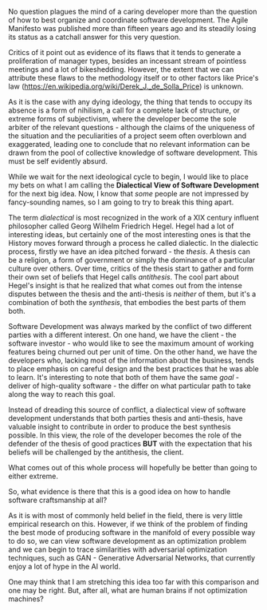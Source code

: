 No question plagues the mind of a caring developer more than the question of how to best organize and coordinate software development.
The Agile Manifesto was published more than fifteen years ago and its steadily losing its status as a catchall answer for this very question.

Critics of it point out as evidence of its flaws that it tends to generate a proliferation of manager types, besides an incessant stream of pointless meetings and a lot of bikeshedding. However, the extent that we can attribute these flaws to the methodology itself or to other factors like Price's law (https://en.wikipedia.org/wiki/Derek_J._de_Solla_Price) is unknown.

As it is the case with any dying ideology, the thing that tends to occupy its absence is a form of nihilism, a call for a complete lack of structure, or extreme forms of subjectivism, where the developer become the sole arbiter of the relevant questions - although the claims of the uniqueness of the situation and the peculiarities of a project seem often overblown and exaggerated, leading one to conclude that no relevant information can be drawn from the pool of collective knowledge of software development. This must be self evidently absurd.

While we wait for the next ideological cycle to begin, I would like to place my bets on what I am calling the **Dialectical View of Software Development** for the next big idea. Now, I know that _some_ people are not impressed by fancy-sounding names, so I am going to try to break this thing apart.

The term *dialectical* is most recognized in the work of a XIX century influent philosopher called Georg Wilhelm Friedrich Hegel. Hegel had a lot of interesting ideas, but certainly one of the most interesting ones is that the History moves forward through a process he called dialectic. In the dialectic process, firstly we have an idea pitched forward - the *thesis*. A thesis can be a religion, a form of government or simply the dominance of a particular culture over others. Over time, critics of the thesis start to gather and form their own set of beliefs that Hegel calls *antithesis*. The cool part about Hegel's insight is that he realized that what comes out from the intense disputes between the thesis and the anti-thesis is *neither* of them, but it's a combination of both the *synthesis*, that embodies the best parts of them both.

Software Development was always marked by the conflict of two different parties with a different interest. On one hand, we have the client - the software investor - who would like to see the maximum amount of working features being churned out per unit of time. On the other hand, we have the developers who, lacking most of the information about the business, tends to place emphasis on careful design and the best practices that he was able to learn. It's interesting to note that both of them have the same _goal_ - deliver of high-quality software - the differ on what particular path to take along the way to reach this goal.

Instead of dreading this source of conflict, a dialectical view of software development understands that both parties thesis and anti-thesis, have valuable insight to contribute in order to produce the best synthesis possible. In this view, the role of the developer becomes the role of the defender of the thesis of good practices **BUT** with the expectation that his beliefs will be challenged by the antithesis, the client.

What comes out of this whole process will hopefully be better than going to either extreme.

So, what evidence is there that this is a good idea on how to handle software craftsmanship at all? 

As it is with most of commonly held belief in the field, there is very little empirical research on this. However, if we think of the problem of finding the best mode of producing software in the manifold of every possible way to do so, we can view software development as an optimization problem and we can begin to trace similarities with adversarial optimization techniques, such as GAN - Generative Adversarial Networks, that currently enjoy a lot of hype in the AI world. 

One may think that I am stretching this idea too far with this comparison and one may be right. But, after all, what are human brains if not optimization machines? 
